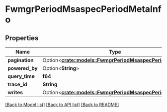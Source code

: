 # FwmgrPeriodMsaspecPeriodMetaInfo

## Properties

Name | Type | Description | Notes
------------ | ------------- | ------------- | -------------
**pagination** | Option<[**crate::models::FwmgrPeriodMsaspecPeriodPaging**](fwmgr.msaspec.Paging.md)> |  | [optional]
**powered_by** | Option<**String**> |  | [optional]
**query_time** | **f64** |  |
**trace_id** | **String** |  |
**writes** | Option<[**crate::models::FwmgrPeriodMsaspecPeriodWrites**](fwmgr.msaspec.Writes.md)> |  | [optional]

[[Back to Model list]](../README.md#documentation-for-models) [[Back to API list]](../README.md#documentation-for-api-endpoints) [[Back to README]](../README.md)
